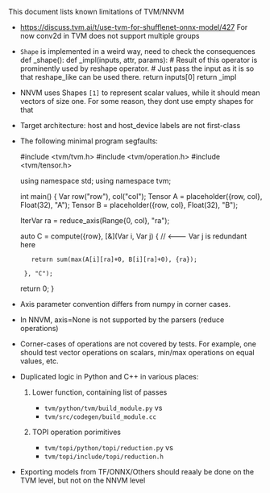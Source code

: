 This document lists known limitations of TVM/NNVM

 * https://discuss.tvm.ai/t/use-tvm-for-shufflenet-onnx-model/427
   For now conv2d in TVM does not support multiple groups

 * `Shape` is implemented in a weird way, need to check the consequences
     def _shape():
         def _impl(inputs, attr, params):
             # Result of this operator is prominently used by reshape operator.
             # Just pass the input as it is so that reshape_like can be used there.
             return inputs[0]
         return _impl

 * NNVM uses Shapes `[1]` to represent scalar values, while it should mean
   vectors of size one. For some reason, they dont use empty shapes for that

 * Target architecture: host and host\_device labels are not first-class

 * The following minimal program segfaults:

    #include <tvm/tvm.h>
    #include <tvm/operation.h>
    #include <tvm/tensor.h>

    using namespace std;
    using namespace tvm;

    int main()
    {
      Var row("row"), col("col");
      Tensor A = placeholder({row, col}, Float(32), "A");
      Tensor B = placeholder({row, col}, Float(32), "B");

      IterVar ra = reduce_axis(Range{0, col}, "ra");

      auto C = compute({row}, [&](Var i, Var j) {  // <--- Var j is redundant here

          return sum(max(A[i][ra]+0, B[i][ra]+0), {ra});

        }, "C");

      return 0;
    }

 * Axis parameter convention differs from numpy in corner cases.

 * In NNVM, axis=None is not supported by the parsers (reduce operations)

 * Corner-cases of operations are not covered by tests. For example, one
   should test vector operations on scalars, min/max operations on equal
   values, etc.

 * Duplicated logic in Python and C++ in various places:

    1. Lower function, containing list of passes

       - `tvm/python/tvm/build_module.py` vs
       - `tvm/src/codegen/build_module.cc`

    2. TOPI operation porimitives

       - `tvm/topi/python/topi/reduction.py` vs
       - `tvm/topi/include/topi/reduction.h`


 * Exporting models from TF/ONNX/Others should reaaly be done on the TVM level,
   but not on the NNVM level
